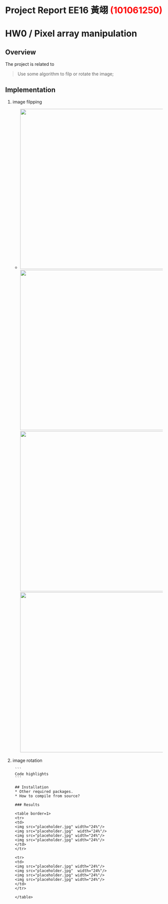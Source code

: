 # Project Report EE16 黃翊 <span style="color:red">(101061250)</span>

# HW0 /  Pixel array manipulation

## Overview
The project is related to 
> Use some algorithm to filp or rotate the image;

## Implementation
1. image filpping
	* <img src="./DSP-_101061250_hw0/files/fig1.png" width="510">
	  <br>
	  <img src="./DSP-_101061250_hw0/files/fig2.png" width="510">
	  <br>
	  <img src="./DSP-_101061250_hw0/files/fig3.png" width="510">	
	  <br>
	  <img src="./DSP-_101061250_hw0/files/fig4.png" width="510">
	  <br>
2. image rotation

		```
		Code highlights
		```

		## Installation
		* Other required packages.
		* How to compile from source?

		### Results

		<table border=1>
		<tr>
		<td>
		<img src="placeholder.jpg" width="24%"/>
		<img src="placeholder.jpg"  width="24%"/>
		<img src="placeholder.jpg" width="24%"/>
		<img src="placeholder.jpg" width="24%"/>
		</td>
		</tr>

		<tr>
		<td>
		<img src="placeholder.jpg" width="24%"/>
		<img src="placeholder.jpg"  width="24%"/>
		<img src="placeholder.jpg" width="24%"/>
		<img src="placeholder.jpg" width="24%"/>
		</td>
		</tr>

		</table>


